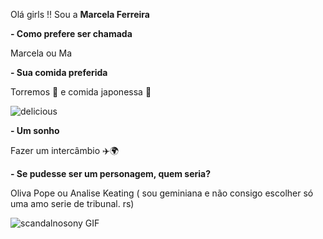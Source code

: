 Olá girls !! Sou a **Marcela Ferreira**



 **-   Como prefere ser chamada**
 
 Marcela ou  Ma 

 **-   Sua comida preferida**
 
 Torremos 🥓 e comida japonessa 🍣

![delicious](https://media4.giphy.com/media/v1.Y2lkPTc5MGI3NjExbnFjZDBiZm1rZHR4emlpamZxd3dvcDR5ODhxMWdvOTY5NTRsbzRjNSZlcD12MV9pbnRlcm5hbF9naWZfYnlfaWQmY3Q9Zw/o1L62bxVs7zgtqs3Dx/giphy.webp)

 **-   Um sonho**
 
Fazer um intercâmbio ✈️🌍

  **-   Se pudesse ser um personagem, quem seria?**
 
 Oliva Pope ou Analise Keating ( sou geminiana e não consigo escolher só uma amo  serie de tribunal. rs)

![scandalnosony GIF](https://media4.giphy.com/media/v1.Y2lkPTc5MGI3NjExZDlvdXRxeTA0Nms2YjA0dTc5NWt0OXlkOThxeXoyanJ2c2lob2xlNCZlcD12MV9pbnRlcm5hbF9naWZfYnlfaWQmY3Q9Zw/g07lUSgi9ARAEpcSAz/giphy.gif)

